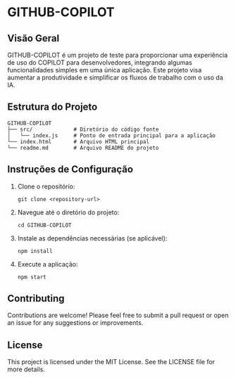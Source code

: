 # GITHUB-COPILOT

## Visão Geral
GITHUB-COPILOT é um projeto de teste para proporcionar uma experiência de uso do COPILOT para desenvolvedores, integrando algumas funcionalidades simples em uma única aplicação. Este projeto visa aumentar a produtividade e simplificar os fluxos de trabalho com o uso da IA.

## Estrutura do Projeto
```
GITHUB-COPILOT
├── src/             # Diretório do código fonte
│   └── index.js     # Ponto de entrada principal para a aplicação
└── index.html       # Arquivo HTML principal
└── readme.md        # Arquivo README do projeto
```

## Instruções de Configuração
1. Clone o repositório:
   ```
   git clone <repository-url>
   ```
2. Navegue até o diretório do projeto:
   ```
   cd GITHUB-COPILOT
   ```
3. Instale as dependências necessárias (se aplicável):
   ```
   npm install
   ```
4. Execute a aplicação:
   ```
   npm start
   ```

## Contributing
Contributions are welcome! Please feel free to submit a pull request or open an issue for any suggestions or improvements.

## License
This project is licensed under the MIT License. See the LICENSE file for more details.
